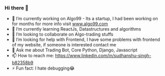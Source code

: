### Hi there 👋

- 🔭 I’m currently working on Algo99 - Its a startup, I had been working on for months for more info visit www.algo99.com
- 🌱 I’m currently learning ReactJs, Datastructures and algorithms
- 👯 I’m looking to collaborate on Algo-trading stuffs
- 🤔 I’m looking for help with Frontend, I have some problems with frontend of my website, if someone is interested contact me
- 💬 Ask me about Trading Bot, Core Python, Django, Javascript
- 📫 How to reach me: https://www.linkedin.com/in/sudhanshu-singh-b82358b9
- ⚡ Fun fact: I hate debugging😂

